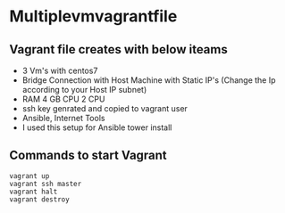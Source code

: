 # Multiplevmvagrantfile

## Vagrant file creates with below iteams
- 3 Vm's with  centos7
- Bridge Connection with Host Machine with Static IP's (Change the Ip according to your Host IP subnet)
- RAM 4 GB CPU 2 CPU
- ssh key genrated and copied to vagrant user
- Ansible, Internet Tools
- I used this setup for Ansible tower install
## Commands to start Vagrant 
```
vagrant up
vagrant ssh master
vagrant halt
vagrant destroy
```